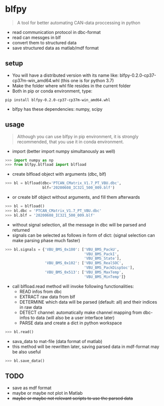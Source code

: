 # blfpy
> A tool for better automating CAN-data proccessing in python
- read communication protocol in dbc-format
- read can messges in blf
- convert them to structured data
- save structured data as matlab/mdf format

## setup
- You will have a distributed version with its name like: 
blfpy-0.2.0-cp37-cp37m-win_amd64.whl (this one is for python 3.7)
- Make the folder where whl file resides in the current folder
- Both in pip or conda environment, type:

```shell
pip install blfpy-0.2.0-cp37-cp37m-win_amd64.whl
```

- blfpy has these dependencies: numpy, scipy

## usage
> Although you can use blfpy in pip environment, it is strongly recommended,
that you use it in conda environment.

- import (better import numpy simultanously as well)
```python
>>> import numpy as np
>>> from blfpy.blfload import blfload
```

- create blfload object with arguments (dbc, blf)
```python
>>> bl = blfload(dbc='PTCAN_CMatrix_V1.7_PT_VBU.dbc',
                 blf='20200608_IC321_500_009.blf')
```
- or create blf object without arguments, and fill them afterwards
```python
>>> bl = blfload()
>>> bl.dbc = 'PTCAN_CMatrix_V1.7_PT_VBU.dbc'
>>> bl.blf = '20200608_IC321_500_009.blf'
```
- without signal selection, all the message in dbc will be parsed and returned
- signals can be selected as follows in form of dict: 
(signal selection can make parsing phase much faster)

```python
>>> bl.signals = {'VBU_BMS_0x100': ['VBU_BMS_PackU',
                                    'VBU_BMS_PackI',
                                    'VBU_BMS_State'],
                  'VBU_BMS_0x102': ['VBU_BMS_RealSOC',
                                    'VBU_BMS_PackDispSoc'],
                  'VBU_BMS_0x513': ['VBU_BMS_MaxTemp',
                                    'VBU_BMS_MinTemp']}
```

- call blfload.read method will invoke following functionalities:
    - READ infos from dbc
    - EXTRACT raw data from blf
    - DETERMINE which data will be parsed (default: all) and their indices in raw data
    - DETECT channel: automatically make channel mapping from dbc-infos to data (will also be a user interface later)
    - PARSE data and create a dict in python workspace

```python
>>> bl.read()
```

- sava_data to mat-file (data format of matlab)
- this method will be rewritten later, saving parsed data in mdf-format may be also useful
```python
>>> bl.save_data()
```

## TODO
- save as mdf format
- maybe or maybe not plot in Matlab
- ~~maybe or maybe not relevant scripts to use the parsed data~~
